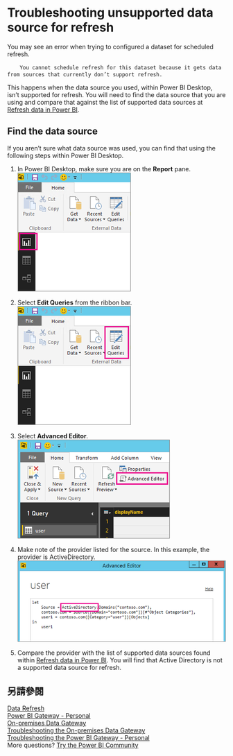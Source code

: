 <properties
   pageTitle="Troubleshooting unsupported data source for refresh"
   description="Troubleshooting unsupported data source for refresh"
   services="powerbi"
   documentationCenter=""
   authors="guyinacube"
   manager="mblythe"
   backup=""
   editor=""
   tags=""
   qualityFocus="no"
   qualityDate=""/>

<tags
   ms.service="powerbi"
   ms.devlang="NA"
   ms.topic="article"
   ms.tgt_pltfrm="NA"
   ms.workload="powerbi"
   ms.date="08/15/2016"
   ms.author="asaxton"/>

# Troubleshooting unsupported data source for refresh  

You may see an error when trying to configured a dataset for scheduled refresh.

        You cannot schedule refresh for this dataset because it gets data from sources that currently don’t support refresh.

This happens when the data source you used, within Power BI Desktop, isn’t supported for refresh. You will need to find the data source that you are using and compare that against the list of supported data sources at <bpt id="p1">[</bpt>Refresh data in Power BI<ept id="p1">](powerbi-refresh-data.md)</ept>. 

## Find the data source  
If you aren’t sure what data source was used, you can find that using the following steps within Power BI Desktop.  

1.  In Power BI Desktop, make sure you are on the <bpt id="p1">**</bpt>Report<ept id="p1">**</ept> pane.  
    ![](media/powerbi-admin-troubleshoot-unsupported-data-source-for-refresh/tshoot-report-pane.png)

2.  Select <bpt id="p1">**</bpt>Edit Queries<ept id="p1">**</ept> from the ribbon bar.  
    ![](media/powerbi-admin-troubleshoot-unsupported-data-source-for-refresh/tshoot-edit-queries.png)

3.  Select <bpt id="p1">**</bpt>Advanced Editor<ept id="p1">**</ept>.  
    ![](media/powerbi-admin-troubleshoot-unsupported-data-source-for-refresh/tshoot-advanced-editor.png)

4.  Make note of the provider listed for the source.  In this example, the provider is ActiveDirectory.  
    ![](media/powerbi-admin-troubleshoot-unsupported-data-source-for-refresh/tshoot-provider.png)

5.  Compare the provider with the list of supported data sources found within <bpt id="p1">[</bpt>Refresh data in Power BI<ept id="p1">](powerbi-refresh-data.md)</ept>.  You will find that Active Directory is not a supported data source for refresh.  

## 另請參閱

[Data Refresh](powerbi-refresh-data.md)  
[Power BI Gateway - Personal](powerbi-personal-gateway.md)  
[On-premises Data Gateway](powerbi-gateway-onprem.md)  
[Troubleshooting the On-premises Data Gateway](powerbi-gateway-onprem-tshoot.md)  
[Troubleshooting the Power BI Gateway - Personal](powerbi-admin-troubleshooting-power-bi-personal-gateway.md)  
More questions? [Try the Power BI Community](http://community.powerbi.com/)